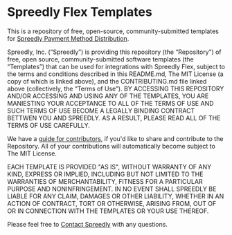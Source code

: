 # Spreedly Flex Templates

This is a repository of free, open-source, community-submitted templates for [Spreedly Payment Method Distribution](https://docs.spreedly.com/guides/payment-method-distribution/).

Spreedly, Inc. (“Spreedly”) is providing this repository (the “Repository”) of free, open source, community-submitted software templates (the “Templates”) that can be used for integrations with Spreedly Flex, subject to the terms and conditions described in this README.md, The MIT License (a copy of which is linked above), and the CONTRIBUTING.md file linked above (collectively, the “Terms of Use”).  BY ACCESSING THIS REPOSITORY AND/OR ACCESSING AND USING ANY OF THE TEMPLATES, YOU ARE MANIESTING YOUR ACCEPTANCE TO ALL OF THE TERMS OF USE AND SUCH TERMS OF USE BECOME A LEGALLY BINDING CONTRACT BETTWEN YOU AND SPREEDLY.  AS A RESULT, PLEASE READ ALL OF THE TERMS OF USE CAREFULLY.

We have a [guide for contributors](CONTRIBUTING.md), if you'd like to share and contribute to the Repository.  All of your contributions will automatically become subject to The MIT License.

EACH TEMPLATE IS PROVIDED "AS IS", WITHOUT WARRANTY OF ANY KIND, EXPRESS OR IMPLIED, INCLUDING BUT NOT LIMITED TO THE WARRANTIES OF MERCHANTABILITY, FITNESS FOR A PARTICULAR PURPOSE AND NONINFRINGEMENT.  IN NO EVENT SHALL SPREEDLY BE LIABLE FOR ANY CLAIM, DAMAGES OR OTHER LIABILITY, WHETHER IN AN ACTION OF CONTRACT, TORT OR OTHERWISE, ARISING FROM, OUT OF OR IN CONNECTION WITH THE TEMPLATES OR YOUR USE THEREOF.

Please feel free to [Contact Spreedly](mailto:product@spreedly.com) with any questions.
